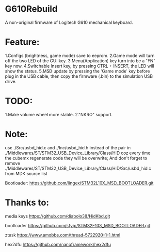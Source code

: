 # G610Rebuild
A non-original firmware of Logitech G610 mechanical keyboard.

# Feature:
1.Configs (brightness, game mode) save to eeprom.
2.Game mode will turn off the two LED of the GUI key.
3.Menu(Application) key turn into be a "FN" key now.
4.Switchable Insert key, by pressing CTRL + INSERT, the LED will show the status.
5.MSD update by pressing the 'Game mode' key before plug in the USB cable, then copy the firmware (.bin) to the simulation USB drive.


# TODO:
1.Make volume wheel more stable.
2."NKRO" support.



# Note:
use ./Src/usbd_hid.c and ./Inc/usbd_hid.h instead of the pair in ./Middlewares/ST/STM32_USB_Device_Library/Class/HID
coz every time the cubemx regenerate code they will be overwrite;
And don't forget to remove ./Middlewares/ST/STM32_USB_Device_Library/Class/HID/Src/usbd_hid.c from MDK source list

Bootloader:
https://github.com/lingex/STM32L10X_MSD_BOOTLOADER.git


# Thanks to:

media keys
https://github.com/diabolo38/HidKbd.git

bootloader
https://github.com/sfyip/STM32F103_MSD_BOOTLOADER.git

ztask
https://www.amobbs.com/thread-5722920-1-1.html

hex2dfu
https://github.com/nanoframework/hex2dfu